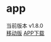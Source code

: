 # app
<div>当前版本 v1.8.0</div>
<a href="https://u.gecjt.com/u/h5">移动版</a>  
<a href="https://u.gecjt.com/u/app">APP下载</a>  
